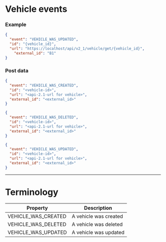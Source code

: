 # Vehicle events

### Example

```JSON
{
  "event": "VEHICLE_WAS_UPDATED",
  "id": "{vehicle_id}",
  "url": "https://localhost/api/v2_1/vehicle/get/{vehicle_id}",
    "external_id": "B1"
}
```

### Post data


```JSON
{  
  "event": "VEHICLE_WAS_CREATED",
  "id": "<vehicle-id>",
  "url": "<api-2.1-url for vehicle>",
  "external_id": "<external_id>"
}
```
```JSON
{  
  "event": "VEHICLE_WAS_DELETED",
  "id": "<vehicle-id>",
  "url": "<api-2.1-url for vehicle>",
  "external_id": "<external_id>"
}
```
```JSON
{  
  "event": "VEHICLE_WAS_UPDATED",
  "id": "<vehicle-id>",
  "url": "<api-2.1-url for vehicle>",
  "external_id": "<external_id>"
}
```

---

# Terminology

|Property             |Description|
|---------------------|-----------|
|VEHICLE_WAS_CREATED|A vehicle was created|
|VEHICLE_WAS_DELETED|A vehicle was deleted|
|VEHICLE_WAS_UPDATED|A vehicle was updated|

